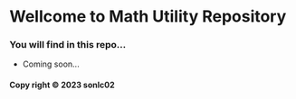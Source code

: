 # Wellcome to Math Utility Repository 
### You will find in this repo...

* Coming soon...

#### Copy right &#169; 2023 sonlc02